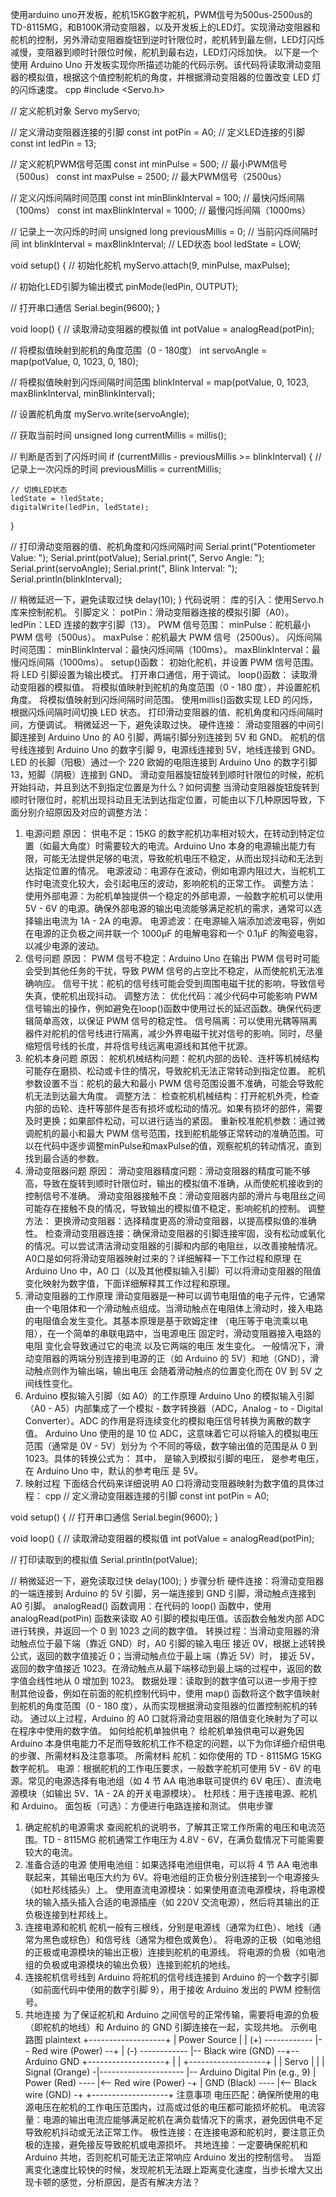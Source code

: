 
使用arduino uno开发板，舵机15KG数字舵机，PWM信号为500us-2500us的TD-8115MG，和B100K滑动变阻器，以及开发板上的LED灯。实现滑动变阻器和舵机的控制，另外滑动变阻器旋钮到逆时针限位时，舵机转到最左侧，LED灯闪烁减慢，变阻器到顺时针限位时候，舵机到最右边，LED灯闪烁加快。
以下是一个使用 Arduino Uno 开发板实现你所描述功能的代码示例。该代码将读取滑动变阻器的模拟值，根据这个值控制舵机的角度，并根据滑动变阻器的位置改变 LED 灯的闪烁速度。
cpp
#include <Servo.h>

// 定义舵机对象
Servo myServo;

// 定义滑动变阻器连接的引脚
const int potPin = A0;
// 定义LED连接的引脚
const int ledPin = 13;

// 定义舵机PWM信号范围
const int minPulse = 500;  // 最小PWM信号（500us）
const int maxPulse = 2500; // 最大PWM信号（2500us）

// 定义闪烁间隔时间范围
const int minBlinkInterval = 100;  // 最快闪烁间隔（100ms）
const int maxBlinkInterval = 1000; // 最慢闪烁间隔（1000ms）

// 记录上一次闪烁的时间
unsigned long previousMillis = 0;
// 当前闪烁间隔时间
int blinkInterval = maxBlinkInterval;
// LED状态
bool ledState = LOW;

void setup() {
  // 初始化舵机
  myServo.attach(9, minPulse, maxPulse);
  
  // 初始化LED引脚为输出模式
  pinMode(ledPin, OUTPUT);
  
  // 打开串口通信
  Serial.begin(9600);
}

void loop() {
  // 读取滑动变阻器的模拟值
  int potValue = analogRead(potPin);
  
  // 将模拟值映射到舵机的角度范围（0 - 180度）
  int servoAngle = map(potValue, 0, 1023, 0, 180);
  
  // 将模拟值映射到闪烁间隔时间范围
  blinkInterval = map(potValue, 0, 1023, maxBlinkInterval, minBlinkInterval);
  
  // 设置舵机角度
  myServo.write(servoAngle);
  
  // 获取当前时间
  unsigned long currentMillis = millis();
  
  // 判断是否到了闪烁时间
  if (currentMillis - previousMillis >= blinkInterval) {
    // 记录上一次闪烁的时间
    previousMillis = currentMillis;
    
    // 切换LED状态
    ledState = !ledState;
    digitalWrite(ledPin, ledState);
  }
  
  // 打印滑动变阻器的值、舵机角度和闪烁间隔时间
  Serial.print("Potentiometer Value: ");
  Serial.print(potValue);
  Serial.print(", Servo Angle: ");
  Serial.print(servoAngle);
  Serial.print(", Blink Interval: ");
  Serial.println(blinkInterval);
  
  // 稍微延迟一下，避免读取过快
  delay(10);
}
代码说明：
库的引入：使用Servo.h库来控制舵机。
引脚定义：
potPin：滑动变阻器连接的模拟引脚（A0）。
ledPin：LED 连接的数字引脚（13）。
PWM 信号范围：
minPulse：舵机最小 PWM 信号（500us）。
maxPulse：舵机最大 PWM 信号（2500us）。
闪烁间隔时间范围：
minBlinkInterval：最快闪烁间隔（100ms）。
maxBlinkInterval：最慢闪烁间隔（1000ms）。
setup()函数：
初始化舵机，并设置 PWM 信号范围。
将 LED 引脚设置为输出模式。
打开串口通信，用于调试。
loop()函数：
读取滑动变阻器的模拟值。
将模拟值映射到舵机的角度范围（0 - 180 度），并设置舵机角度。
将模拟值映射到闪烁间隔时间范围。
使用millis()函数实现 LED 的闪烁，根据闪烁间隔时间切换 LED 状态。
打印滑动变阻器的值、舵机角度和闪烁间隔时间，方便调试。
稍微延迟一下，避免读取过快。
硬件连接：
滑动变阻器的中间引脚连接到 Arduino Uno 的 A0 引脚，两端引脚分别连接到 5V 和 GND。
舵机的信号线连接到 Arduino Uno 的数字引脚 9，电源线连接到 5V，地线连接到 GND。
LED 的长脚（阳极）通过一个 220 欧姆的电阻连接到 Arduino Uno 的数字引脚 13，短脚（阴极）连接到 GND。
滑动变阻器旋钮旋转到顺时针限位的时候，舵机开始抖动，并且到达不到指定位置是为什么？如何调整
当滑动变阻器旋钮旋转到顺时针限位时，舵机出现抖动且无法到达指定位置，可能由以下几种原因导致，下面分别介绍原因及对应的调整方法：
1. 电源问题
原因：
供电不足：15KG 的数字舵机功率相对较大，在转动到特定位置（如最大角度）时需要较大的电流。Arduino Uno 本身的电源输出能力有限，可能无法提供足够的电流，导致舵机电压不稳定，从而出现抖动和无法到达指定位置的情况。
电源波动：电源存在波动，例如电源内阻过大，当舵机工作时电流变化较大，会引起电压的波动，影响舵机的正常工作。
调整方法：
使用外部电源：为舵机单独提供一个稳定的外部电源，一般数字舵机可以使用 5V - 6V 的电源。确保外部电源的输出电流能够满足舵机的需求，通常可以选择输出电流为 1A - 2A 的电源。
电源滤波：在电源输入端添加滤波电容，例如在电源的正负极之间并联一个 1000μF 的电解电容和一个 0.1μF 的陶瓷电容，以减少电源的波动。
2. 信号问题
原因：
PWM 信号不稳定：Arduino Uno 在输出 PWM 信号时可能会受到其他任务的干扰，导致 PWM 信号的占空比不稳定，从而使舵机无法准确响应。
信号干扰：舵机的信号线可能会受到周围电磁干扰的影响，导致信号失真，使舵机出现抖动。
调整方法：
优化代码：减少代码中可能影响 PWM 信号输出的操作，例如避免在loop()函数中使用过长的延迟函数。确保代码逻辑简单高效，以保证 PWM 信号的稳定性。
信号隔离：可以使用光耦等隔离器件对舵机的信号线进行隔离，减少外界电磁干扰对信号的影响。同时，尽量缩短信号线的长度，并将信号线远离电源线和其他干扰源。
3. 舵机本身问题
原因：
舵机机械结构问题：舵机内部的齿轮、连杆等机械结构可能存在磨损、松动或卡住的情况，导致舵机无法正常转动到指定位置。
舵机参数设置不当：舵机的最大和最小 PWM 信号范围设置不准确，可能会导致舵机无法到达最大角度。
调整方法：
检查舵机机械结构：打开舵机外壳，检查内部的齿轮、连杆等部件是否有损坏或松动的情况。如果有损坏的部件，需要及时更换；如果部件松动，可以进行适当的紧固。
重新校准舵机参数：通过微调舵机的最小和最大 PWM 信号范围，找到舵机能够正常转动的准确范围。可以在代码中逐步调整minPulse和maxPulse的值，观察舵机的转动情况，直到找到最合适的参数。
4. 滑动变阻器问题
原因：
滑动变阻器精度问题：滑动变阻器的精度可能不够高，导致在旋转到顺时针限位时，输出的模拟值不准确，从而使舵机接收到的控制信号不准确。
滑动变阻器接触不良：滑动变阻器内部的滑片与电阻丝之间可能存在接触不良的情况，导致输出的模拟值不稳定，影响舵机的控制。
调整方法：
更换滑动变阻器：选择精度更高的滑动变阻器，以提高模拟值的准确性。
检查滑动变阻器连接：确保滑动变阻器的引脚连接牢固，没有松动或氧化的情况。可以尝试清洁滑动变阻器的引脚和内部的电阻丝，以改善接触情况。
A0口是如何将滑动变阻器映射过来的？详细解释一下工作过程和原理
在 Arduino Uno 中，A0 口（以及其他模拟输入引脚）可以将滑动变阻器的阻值变化映射为数字值，下面详细解释其工作过程和原理。
1. 滑动变阻器的工作原理
滑动变阻器是一种可以调节电阻值的电子元件，它通常由一个电阻体和一个滑动触点组成。当滑动触点在电阻体上滑动时，接入电路的电阻值会发生变化。其基本原理是基于欧姆定律 （电压等于电流乘以电阻），在一个简单的串联电路中，当电源电压  固定时，滑动变阻器接入电路的电阻  变化会导致通过它的电流  以及它两端的电压  发生变化。
一般情况下，滑动变阻器的两端分别连接到电源的正（如 Arduino 的 5V）和地（GND），滑动触点则作为输出端，输出电压  会随着滑动触点的位置变化而在 0V 到 5V 之间线性变化。
2. Arduino 模拟输入引脚（如 A0）的工作原理
Arduino Uno 的模拟输入引脚（A0 - A5）内部集成了一个模拟 - 数字转换器（ADC，Analog - to - Digital Converter）。ADC 的作用是将连续变化的模拟电压信号转换为离散的数字值。
Arduino Uno 使用的是 10 位 ADC，这意味着它可以将输入的模拟电压范围（通常是 0V - 5V）划分为  个不同的等级，数字输出值的范围是从 0 到 1023。具体的转换公式为：
其中， 是输入到模拟引脚的电压， 是参考电压，在 Arduino Uno 中，默认的参考电压  是 5V。
3. 映射过程
下面结合代码来详细说明 A0 口将滑动变阻器映射为数字值的具体过程：
cpp
// 定义滑动变阻器连接的引脚
const int potPin = A0;

void setup() {
  // 打开串口通信
  Serial.begin(9600);
}

void loop() {
  // 读取滑动变阻器的模拟值
  int potValue = analogRead(potPin);
  
  // 打印读取到的模拟值
  Serial.println(potValue);
  
  // 稍微延迟一下，避免读取过快
  delay(100);
}
步骤分析
硬件连接：将滑动变阻器的一端连接到 Arduino 的 5V 引脚，另一端连接到 GND 引脚，滑动触点连接到 A0 引脚。
analogRead() 函数调用：在代码的 loop() 函数中，使用 analogRead(potPin) 函数来读取 A0 引脚的模拟电压值。该函数会触发内部 ADC 进行转换，并返回一个 0 到 1023 之间的数字值。
转换过程：当滑动变阻器的滑动触点位于最下端（靠近 GND）时，A0 引脚的输入电压  接近 0V，根据上述转换公式，返回的数字值接近 0；当滑动触点位于最上端（靠近 5V）时， 接近 5V，返回的数字值接近 1023。在滑动触点从最下端移动到最上端的过程中，返回的数字值会线性地从 0 增加到 1023。
数据处理：读取到的数字值可以进一步用于控制其他设备，例如在前面的舵机控制代码中，使用 map() 函数将这个数字值映射到舵机的角度范围（0 - 180 度），从而实现根据滑动变阻器的位置控制舵机的转动。
通过以上过程，Arduino 的 A0 口就将滑动变阻器的阻值变化映射为了可以在程序中使用的数字值。
如何给舵机单独供电？
给舵机单独供电可以避免因 Arduino 本身供电能力不足而导致舵机工作不稳定的问题，以下为你详细介绍供电的步骤、所需材料及注意事项。
所需材料
舵机：如你使用的 TD - 8115MG 15KG 数字舵机。
电源：根据舵机的工作电压要求，一般数字舵机可使用 5V - 6V 的电源。常见的电源选择有电池组（如 4 节 AA 电池串联可提供约 6V 电压）、直流电源模块（如输出 5V、1A - 2A 的开关电源模块）。
杜邦线：用于连接电源、舵机和 Arduino。
面包板（可选）：方便进行电路连接和测试。
供电步骤
1. 确定舵机的电源需求
查阅舵机的说明书，了解其正常工作所需的电压和电流范围。TD - 8115MG 舵机通常工作电压为 4.8V - 6V，在满负载情况下可能需要较大的电流。
2. 准备合适的电源
使用电池组：如果选择电池组供电，可以将 4 节 AA 电池串联起来，其输出电压大约为 6V。将电池组的正负极分别连接到一个电源接头（如杜邦线插头）上。
使用直流电源模块：如果使用直流电源模块，将电源模块的输入插头插入合适的电源插座（如 220V 交流电源），然后将其输出的正负极连接到杜邦线上。
3. 连接电源和舵机
舵机一般有三根线，分别是电源线（通常为红色）、地线（通常为黑色或棕色）和信号线（通常为橙色或黄色）。
将电源的正极（如电池组的正极或电源模块的输出正极）连接到舵机的电源线。
将电源的负极（如电池组的负极或电源模块的输出负极）连接到舵机的地线。
4. 连接舵机信号线到 Arduino
将舵机的信号线连接到 Arduino 的一个数字引脚（如前面代码中使用的数字引脚 9），用于接收 Arduino 发出的 PWM 控制信号。
5. 共地连接
为了保证舵机和 Arduino 之间信号的正常传输，需要将电源的负极（即舵机的地线）和 Arduino 的 GND 引脚连接在一起，实现共地。
示例电路图
plaintext
+-------------------+
|    Power Source   |
|  (+) ------------ |-- Red wire (Power) --+
|  (-) ------------ |-- Black wire (GND) --+-- Arduino GND
+-------------------+                      |
                                           |
+-------------------+                      |
|       Servo       |                      |
|  Signal (Orange) -|--------------------- |-- Arduino Digital Pin (e.g., 9)
|  Power (Red) ---- |<-- Red wire (Power) -+
|  GND (Black) ---- |<-- Black wire (GND) -+
+-------------------+
注意事项
电压匹配：确保所使用的电源电压在舵机的工作电压范围内，过高或过低的电压都可能损坏舵机。
电流容量：电源的输出电流应能够满足舵机在满负载情况下的需求，避免因供电不足导致舵机抖动或无法正常工作。
极性连接：在连接电源和舵机时，要注意正负极的连接，避免接反导致舵机或电源损坏。
共地连接：一定要确保舵机和 Arduino 共地，否则舵机可能无法正常响应 Arduino 发出的控制信号。
﻿
当距离变化速度比较快的时候，发现舵机无法跟上距离变化速度，当步长增大又出现卡顿的感觉，分析原因，是否有解决方法？